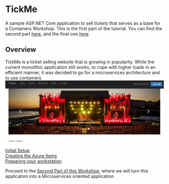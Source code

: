 # TickMe

A sample ASP.NET Core application to sell tickets that serves as a base for a Containers Workshop.
This is the first part of the tutorial.
You can find the second part [here](https://github.com/etpedror/TickMeMicroservices), and the final one [here](https://github.com/etpedror/TickMeContainers)

## Overview

TickMe is a ticket selling website that is growing in popularity. While the current monolithic application still works, to cope with higher loads in an efficient manner, it was decided to go for a microservices architecture and to use containers.
![TickMe home page](https://github.com/etpedror/TickMe/blob/master/pictures/Home.png "TickMe home page")

[Initial Setup](./TutorialPages/initialsetup.md)  
[Creating the Azure Items](./TutorialPages/createazurepart.md)  
[Preparing your workstation](./TutorialPages/prepareworkstation.md)  

Proceed to the [Second Part of this Workshop](https://github.com/etpedror/TickMeMicroservices), where we will turn this application into a Microservices oriented application
